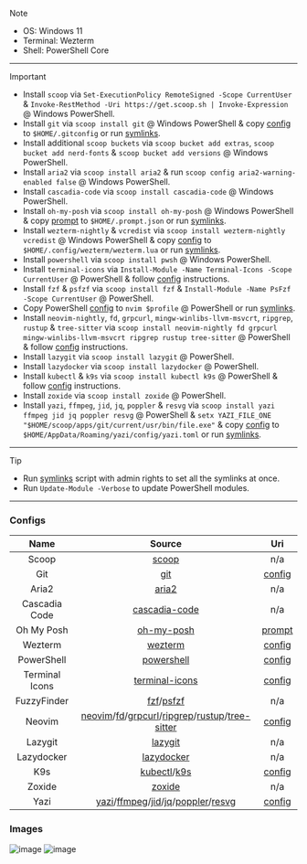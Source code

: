 > [!NOTE]
>
> - OS: Windows 11
> - Terminal: Wezterm
> - Shell: PowerShell Core

---

> [!IMPORTANT]
>
> - Install `scoop` via `Set-ExecutionPolicy RemoteSigned -Scope CurrentUser` & `Invoke-RestMethod -Uri https://get.scoop.sh | Invoke-Expression` @ Windows PowerShell.
> - Install `git` via `scoop install git` @ Windows PowerShell & copy [config](https://github.com/mezdelex/WeztermPowershellCoreConfig/blob/main/.gitconfig) to `$HOME/.gitconfig` or run [symlinks](https://github.com/mezdelex/WeztermPowershellCoreConfig/blob/main/symlinks.ps1).
> - Install additional `scoop buckets` via `scoop bucket add extras`, `scoop bucket add nerd-fonts` & `scoop bucket add versions` @ Windows PowerShell.
> - Install `aria2` via `scoop install aria2` & run `scoop config aria2-warning-enabled false` @ Windows PowerShell.
> - Install `cascadia-code` via `scoop install cascadia-code` @ Windows PowerShell.
> - Install `oh-my-posh` via `scoop install oh-my-posh` @ Windows PowerShell & copy [prompt](https://github.com/mezdelex/WeztermPowershellCoreConfig/blob/main/.prompt.json) to `$HOME/.prompt.json` or run [symlinks](https://github.com/mezdelex/WeztermPowershellCoreConfig/blob/main/symlinks.ps1).
> - Install `wezterm-nightly` & `vcredist` via `scoop install wezterm-nightly vcredist` @ Windows PowerShell & copy [config](https://github.com/mezdelex/WeztermPowershellCoreConfig/blob/main/wezterm.lua) to `$HOME/.config/wezterm/wezterm.lua` or run [symlinks](https://github.com/mezdelex/WeztermPowershellCoreConfig/blob/main/symlinks.ps1).
> - Install `powershell` via `scoop install pwsh` @ Windows PowerShell.
> - Install `terminal-icons` via `Install-Module -Name Terminal-Icons -Scope CurrentUser` @ PowerShell & follow [config](https://github.com/mezdelex/TerminalIconsConfig) instructions.
> - Install `fzf` & `psfzf` via `scoop install fzf` & `Install-Module -Name PsFzf -Scope CurrentUser` @ PowerShell.
> - Copy PowerShell [config](https://github.com/mezdelex/WeztermPowershellCoreConfig/blob/main/Microsoft.PowerShell_profile.ps1) to `nvim $profile` @ PowerShell or run [symlinks](https://github.com/mezdelex/WeztermPowershellCoreConfig/blob/main/symlinks.ps1).
> - Install `neovim-nightly`, `fd`, `grpcurl`, `mingw-winlibs-llvm-msvcrt`, `ripgrep`, `rustup` & `tree-sitter` via `scoop install neovim-nightly fd grpcurl mingw-winlibs-llvm-msvcrt ripgrep rustup tree-sitter` @ PowerShell & follow [config](https://github.com/mezdelex/NeovimConfig) instructions.
> - Install `lazygit` via `scoop install lazygit` @ PowerShell.
> - Install `lazydocker` via `scoop install lazydocker` @ PowerShell.
> - Install `kubectl` & `k9s` via `scoop install kubectl k9s` @ PowerShell & follow [config](https://github.com/mezdelex/K9sConfig) instructions.
> - Install `zoxide` via `scoop install zoxide` @ PowerShell.
> - Install `yazi`, `ffmpeg`, `jid`, `jq`, `poppler` & `resvg` via `scoop install yazi ffmpeg jid jq poppler resvg` @ PowerShell & `setx YAZI_FILE_ONE "$HOME/scoop/apps/git/current/usr/bin/file.exe"` & copy [config](https://github.com/mezdelex/WeztermPowershellCoreConfig/blob/main/yazi.toml) to `$HOME/AppData/Roaming/yazi/config/yazi.toml` or run [symlinks](https://github.com/mezdelex/WeztermPowershellCoreConfig/blob/main/symlinks.ps1).

---

> [!TIP]
>
> - Run [symlinks](https://github.com/mezdelex/WeztermPowershellCoreConfig/blob/main/symlinks.ps1) script with admin rights to set all the symlinks at once.
> - Run `Update-Module -Verbose` to update PowerShell modules.

---

### Configs

|      Name      |                                                                                                                                           Source                                                                                                                                           |                                                     Uri                                                      |
| :------------: | :----------------------------------------------------------------------------------------------------------------------------------------------------------------------------------------------------------------------------------------------------------------------------------------: | :----------------------------------------------------------------------------------------------------------: |
|     Scoop      |                                                                                                                                 [scoop](https://scoop.sh)                                                                                                                                  |                                                     n/a                                                      |
|      Git       |                                                                                                                             [git](https://github.com/git/git)                                                                                                                              |            [config](https://github.com/mezdelex/WeztermPowershellCoreConfig/blob/main/.gitconfig)            |
|     Aria2      |                                                                                                                          [aria2](https://github.com/aria2/aria2)                                                                                                                           |                                                     n/a                                                      |
| Cascadia Code  |                                                                                                                [cascadia-code](https://github.com/microsoft/cascadia-code)                                                                                                                 |                                                     n/a                                                      |
|   Oh My Posh   |                                                                                                                 [oh-my-posh](https://github.com/JanDeDobbeleer/oh-my-posh)                                                                                                                 |        [prompt](https://github.com/mezdelex/WeztermPowershellCoreConfig/blob/main/.mezdelex.omp.json)        |
|    Wezterm     |                                                                                                                         [wezterm](https://github.com/wez/wezterm)                                                                                                                          |           [config](https://github.com/mezdelex/WeztermPowershellCoreConfig/blob/main/wezterm.lua)            |
|   PowerShell   |                                                                                                                   [powershell](https://github.com/PowerShell/PowerShell)                                                                                                                   | [config](https://github.com/mezdelex/WeztermPowershellCoreConfig/blob/main/Microsoft.PowerShell_profile.ps1) |
| Terminal Icons |                                                                                                              [terminal-icons](https://github.com/devblackops/Terminal-Icons)                                                                                                               |                          [config](https://github.com/mezdelex/TerminalIconsConfig)                           |
|  FuzzyFinder   |                                                                                                    [fzf](https://github.com/junegunn/fzf)/[psfzf](https://github.com/kelleyma49/PSFzf)                                                                                                     |                                                     n/a                                                      |
|     Neovim     | [neovim](https://github.com/neovim/neovim)/[fd](https://github.com/sharkdp/fd)/[grpcurl](https://github.com/fullstorydev/grpcurl)/[ripgrep](https://github.com/BurntSushi/ripgrep)/[rustup](https://github.com/rust-lang/rustup)/[tree-sitter](https://github.com/tree-sitter/tree-sitter) |                              [config](https://github.com/mezdelex/NeovimConfig)                              |
|    Lazygit     |                                                                                                                    [lazygit](https://github.com/jesseduffield/lazygit)                                                                                                                     |                                                     n/a                                                      |
|   Lazydocker   |                                                                                                                 [lazydocker](https://github.com/jesseduffield/lazydocker)                                                                                                                  |                                                     n/a                                                      |
|      K9s       |                                                                                                  [kubectl](https://github.com/kubernetes/kubectl)/[k9s](https://github.com/derailed/k9s)                                                                                                   |                               [config](https://github.com/mezdelex/K9sConfig)                                |
|     Zoxide     |                                                                                                                      [zoxide](https://github.com/ajeetdsouza/zoxide)                                                                                                                       |                                                     n/a                                                      |
|      Yazi      |              [yazi](https://github.com/sxyazi/yazi)/[ffmpeg](https://github.com/FFmpeg/FFmpeg)/[jid](https://github.com/simeji/jid)/[jq](https://github.com/jqlang/jq)/[poppler](https://gitlab.freedesktop.org/poppler/poppler)/[resvg](https://github.com/linebender/resvg)              |            [config](https://github.com/mezdelex/WeztermPowershellCoreConfig/blob/main/yazi.toml)             |

### Images

![image](https://github.com/user-attachments/assets/727c4743-6201-4c21-9e13-1a5f92dad071)
![image](https://github.com/user-attachments/assets/d179e4e5-1aa6-41f4-bea5-468c53557012)
